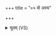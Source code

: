 +++
title = "०५ यो अस्य"

+++
<details><summary>मूलम् (VS)</summary>

यो अ॒स्य पा॒रे रज॑सः शु॒क्रो अ॒ग्निरजा॑यत। स नः॑ पर्ष॒दति॒ द्विषः॑ ॥
</details>